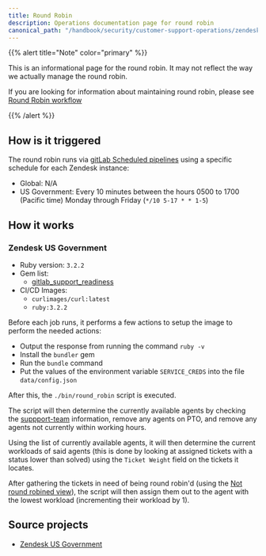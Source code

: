 ```yaml
---
title: Round Robin
description: Operations documentation page for round robin
canonical_path: "/handbook/security/customer-support-operations/zendesk/round-robin"
---
```


{{% alert title="Note" color="primary" %}}

This is an informational page for the round robin. It may not reflect the way we actually manage the round robin.

If you are looking for information about maintaining round robin, please see [Round Robin workflow](../../workflows/zendesk/round-robin)

{{% /alert %}}

## How is it triggered

The round robin runs via [gitLab Scheduled pipelines](https://docs.gitlab.com/ci/pipelines/schedules/) using a specific schedule for each Zendesk instance:

- Global: N/A
- US Government: Every 10 minutes between the hours 0500 to 1700 (Pacific time) Monday through Friday (`*/10 5-17 * * 1-5`)

## How it works

### Zendesk US Government

- Ruby version: `3.2.2`
- Gem list:
  - [gitlab_support_readiness](https://rubygems.org/gems/gitlab_support_readiness)
- CI/CD Images:
  - `curlimages/curl:latest`
  - `ruby:3.2.2`

Before each job runs, it performs a few actions to setup the image to perform the needed actions:

- Output the response from running the command `ruby -v`
- Install the `bundler` gem
- Run the `bundle` command
- Put the values of the environment variable `SERVICE_CREDS` into the file `data/config.json`

After this, the `./bin/round_robin` script is executed.

The script will then determine the currently available agents by checking the [suppport-team](https://gitlab.com/gitlab-support-readiness/support-team) information, remove any agents on PTO, and remove any agents not currently within working hours.

Using the list of currently available agents, it will then determine the current workloads of said agents (this is done by looking at assigned tickets with a status lower than solved) using the `Ticket Weight` field on the tickets it locates.

After gathering the tickets in need of being round robin'd (using the [Not round robined view](https://gitlab-federal-support.zendesk.com/agent/filters/360240736651)), the script will then assign them out to the agent with the lowest workload (incrementing their workload by 1).

## Source projects

- [Zendesk US Government](https://gitlab.com/gitlab-support-readiness/zendesk-us-government/tickets/round-robin)
